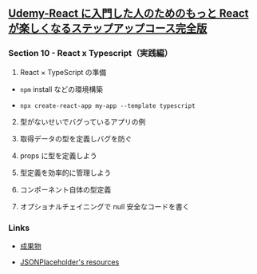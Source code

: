 ## [Udemy-React に入門した人のためのもっと React が楽しくなるステップアップコース完全版](https://www.udemy.com/course/react_stepup/learn/lecture/24823582#search)

### Section 10 - React x Typescript（実践編）

1. React × TypeScript の準備

- `npm` install などの環境構築

- `npx create-react-app my-app --template typescript`

2. 型がないせいでバグっているアプリの例

3. 取得データの型を定義しバグを防ぐ

4. props に型を定義しよう

5. 型定義を効率的に管理しよう

6. コンポーネント自体の型定義

7. オプショナルチェイニングで null 安全なコードを書く

### Links

- [成果物](https://58mfxf.csb.app/)

- [JSONPlaceholder's resources](https://jsonplaceholder.typicode.com/todos)
